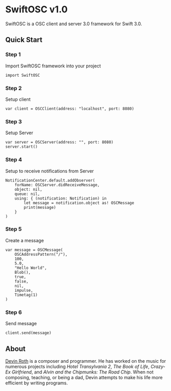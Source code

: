 # SwiftOSC v1.0
SwiftOSC is a OSC client and server 3.0 framework for Swift 3.0. 

## Quick Start

### Step 1
Import SwiftOSC framework into your project
```
import SwiftOSC
```
### Step 2
Setup client
```
var client = OSCClient(address: "localhost", port: 8080)
```
### Step 3
Setup Server
```
var server = OSCServer(address: "", port: 8080)
server.start()
```

### Step 4
Setup to receive notifications from Server
```
NotificationCenter.default.addObserver(
    forName: OSCServer.didReceiveMessage, 
    object: nil, 
    queue: nil, 
    using: { (notification: Notification) in
        let message = notification.object as! OSCMessage
        print(message)
    }
)
```
### Step 5
Create a message
```
var message = OSCMessage(
    OSCAddressPattern("/"), 
    100, 
    5.0, 
    "Hello World", 
    Blob(), 
    true, 
    false, 
    nil, 
    impulse, 
    Timetag(1)
)
```
### Step 6
Send message
```
client.send(message)
```
## About

[Devin Roth](http://devinrothmusic.com) is a composer and programmer. He has worked on the music for numerous projects including *Hotel Transylvania 2*, *The Book of Life*, *Crazy-Ex Girlfriend*, and *Alvin and the Chipmunks: The Road Chip*. When not composing, teaching, or being a dad, Devin attempts to make his life more efficient by writing programs.


